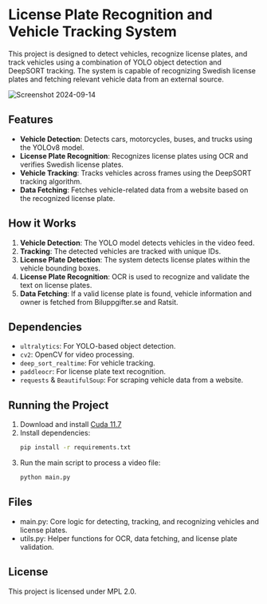# License Plate Recognition and Vehicle Tracking System

This project is designed to detect vehicles, recognize license plates, and track vehicles using a combination of YOLO object detection and DeepSORT tracking. The system is capable of recognizing Swedish license plates and fetching relevant vehicle data from an external source.

![Screenshot 2024-09-14](https://github.com/user-attachments/assets/3f43d074-0f5a-4b8d-8731-71cc56edba1d)


## Features
- **Vehicle Detection**: Detects cars, motorcycles, buses, and trucks using the YOLOv8 model.
- **License Plate Recognition**: Recognizes license plates using OCR and verifies Swedish license plates.
- **Vehicle Tracking**: Tracks vehicles across frames using the DeepSORT tracking algorithm.
- **Data Fetching**: Fetches vehicle-related data from a website based on the recognized license plate.

## How it Works
1. **Vehicle Detection**: The YOLO model detects vehicles in the video feed.
2. **Tracking**: The detected vehicles are tracked with unique IDs.
3. **License Plate Detection**: The system detects license plates within the vehicle bounding boxes.
4. **License Plate Recognition**: OCR is used to recognize and validate the text on license plates.
5. **Data Fetching**: If a valid license plate is found, vehicle information and owner is fetched from Biluppgifter.se and Ratsit.

## Dependencies
- `ultralytics`: For YOLO-based object detection.
- `cv2`: OpenCV for video processing.
- `deep_sort_realtime`: For vehicle tracking.
- `paddleocr`: For license plate text recognition.
- `requests` & `BeautifulSoup`: For scraping vehicle data from a website.

## Running the Project

1. Download and install [Cuda 11.7](https://developer.nvidia.com/cuda-11-7-0-download-archive)
2. Install dependencies:
   ```bash
   pip install -r requirements.txt
   ```
3. Run the main script to process a video file:
   ```bash
   python main.py
   ````

## Files
- main.py: Core logic for detecting, tracking, and recognizing vehicles and license plates.
- utils.py: Helper functions for OCR, data fetching, and license plate validation.

## License
This project is licensed under MPL 2.0.
